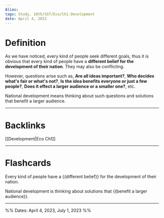 ```yaml
---
Alias:
tags: Study, 10th/SST/Eco/Ch1-Development
date: April 4, 2023
---
```

# Definition
As we have noticed, every kind of people seek different goals, thus it is obvious that every kind of people have a **different belief for the development of their nation**.
They may also be conflicting.

However, questions arise such as, **Are all ideas important?**, **Who decides what's fair or what's not?**, **Is the idea benefits everyone or just a few people?**, **Does it effect a larger audience or a smaller one?**, etc. 

National development means thinking about such questions and solutions that benefit a larger audience.


---
# Backlinks

[[Development|Eco Ch1]]

---
# Flashcards

Every kind of people have a {{different belief}} for the development of their nation.
<!--SR:!2024-03-16,107,260-->

National development is thinking about solutions that {{benefit a larger audience}}.
<!--SR:!2025-01-01,381,260-->

---

%%
Dates: April 4, 2023, July 1, 2023
%%
